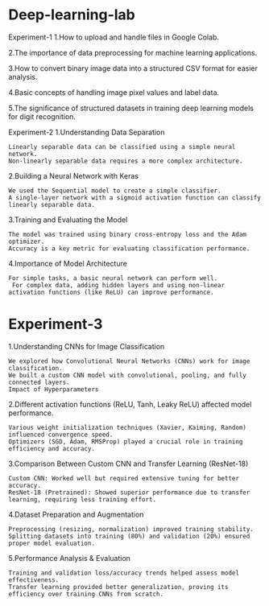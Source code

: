 # Deep-learning-lab
Experiment-1
1.How to upload and handle files in Google Colab.

2.The importance of data preprocessing for machine learning applications.

3.How to convert binary image data into a structured CSV format for easier analysis.

4.Basic concepts of handling image pixel values and label data.

5.The significance of structured datasets in training deep learning models for digit recognition.

Experiment-2
1.Understanding Data Separation

    Linearly separable data can be classified using a simple neural network.
    Non-linearly separable data requires a more complex architecture.
2.Building a Neural Network with Keras

    We used the Sequential model to create a simple classifier.
    A single-layer network with a sigmoid activation function can classify linearly separable data.
3.Training and Evaluating the Model

    The model was trained using binary cross-entropy loss and the Adam optimizer.
    Accuracy is a key metric for evaluating classification performance.
4.Importance of Model Architecture

    For simple tasks, a basic neural network can perform well.
     For complex data, adding hidden layers and using non-linear activation functions (like ReLU) can improve performance.
# Experiment-3
1.Understanding CNNs for Image Classification

    We explored how Convolutional Neural Networks (CNNs) work for image classification.
    We built a custom CNN model with convolutional, pooling, and fully connected layers.
    Impact of Hyperparameters

2.Different activation functions (ReLU, Tanh, Leaky ReLU) affected model performance.

    Various weight initialization techniques (Xavier, Kaiming, Random) influenced convergence speed.
    Optimizers (SGD, Adam, RMSProp) played a crucial role in training efficiency and accuracy.
3.Comparison Between Custom CNN and Transfer Learning (ResNet-18)

    Custom CNN: Worked well but required extensive tuning for better accuracy.
    ResNet-18 (Pretrained): Showed superior performance due to transfer learning, requiring less training effort.
4.Dataset Preparation and Augmentation

    Preprocessing (resizing, normalization) improved training stability.
    Splitting datasets into training (80%) and validation (20%) ensured proper model evaluation.
5.Performance Analysis & Evaluation

    Training and validation loss/accuracy trends helped assess model effectiveness.
    Transfer learning provided better generalization, proving its efficiency over training CNNs from scratch.
